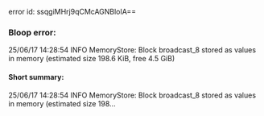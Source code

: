error id: ssqgiMHrj9qCMcAGNBloIA==
### Bloop error:

25/06/17 14:28:54 INFO MemoryStore: Block broadcast_8 stored as values in memory (estimated size 198.6 KiB, free 4.5 GiB)
#### Short summary: 

25/06/17 14:28:54 INFO MemoryStore: Block broadcast_8 stored as values in memory (estimated size 198...